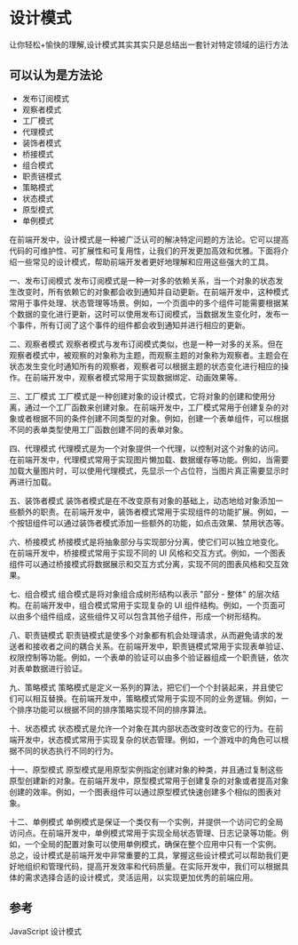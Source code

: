 # 设计模式
让你轻松+愉快的理解,设计模式其实其实只是总结出一套针对特定领域的运行方法

## 可以认为是方法论
* 发布订阅模式
* 观察者模式
* 工厂模式
* 代理模式
* 装饰者模式
* 桥接模式
* 组合模式
* 职责链模式
* 策略模式
* 状态模式
* 原型模式
* 单例模式

在前端开发中，设计模式是一种被广泛认可的解决特定问题的方法论。它可以提高代码的可维护性、可扩展性和可复用性，让我们的开发更加高效和优雅。下面将介绍一些常见的设计模式，帮助前端开发者更好地理解和应用这些强大的工具。


一、发布订阅模式
发布订阅模式是一种一对多的依赖关系，当一个对象的状态发生改变时，所有依赖它的对象都会收到通知并自动更新。在前端开发中，这种模式常用于事件处理、状态管理等场景。例如，一个页面中的多个组件可能需要根据某个数据的变化进行更新，这时可以使用发布订阅模式，当数据发生变化时，发布一个事件，所有订阅了这个事件的组件都会收到通知并进行相应的更新。


二、观察者模式
观察者模式与发布订阅模式类似，也是一种一对多的关系。但在观察者模式中，被观察的对象称为主题，而观察主题的对象称为观察者。主题会在状态发生变化时通知所有的观察者，观察者可以根据主题的状态变化进行相应的操作。在前端开发中，观察者模式常用于实现数据绑定、动画效果等。


三、工厂模式
工厂模式是一种创建对象的设计模式，它将对象的创建和使用分离，通过一个工厂函数来创建对象。在前端开发中，工厂模式常用于创建复杂的对象或者根据不同的条件创建不同类型的对象。例如，创建一个表单组件，可以根据不同的表单类型使用工厂函数创建不同的表单对象。


四、代理模式
代理模式是为一个对象提供一个代理，以控制对这个对象的访问。在前端开发中，代理模式常用于实现图片懒加载、数据缓存等功能。例如，当需要加载大量图片时，可以使用代理模式，先显示一个占位符，当图片真正需要显示时再进行加载。


五、装饰者模式
装饰者模式是在不改变原有对象的基础上，动态地给对象添加一些额外的职责。在前端开发中，装饰者模式常用于实现组件的功能扩展。例如，一个按钮组件可以通过装饰者模式添加一些额外的功能，如点击效果、禁用状态等。


六、桥接模式
桥接模式是将抽象部分与实现部分分离，使它们可以独立地变化。在前端开发中，桥接模式常用于实现不同的 UI 风格和交互方式。例如，一个图表组件可以通过桥接模式将数据展示和交互方式分离，实现不同的图表风格和交互效果。


七、组合模式
组合模式是将对象组合成树形结构以表示 "部分 - 整体" 的层次结构。在前端开发中，组合模式常用于实现复杂的 UI 组件结构。例如，一个页面可以由多个组件组成，这些组件又可以包含其他子组件，形成一个树形结构。


八、职责链模式
职责链模式是使多个对象都有机会处理请求，从而避免请求的发送者和接收者之间的耦合关系。在前端开发中，职责链模式常用于实现表单验证、权限控制等功能。例如，一个表单的验证可以由多个验证器组成一个职责链，依次对表单数据进行验证。


九、策略模式
策略模式是定义一系列的算法，把它们一个个封装起来，并且使它们可以相互替换。在前端开发中，策略模式常用于实现不同的业务逻辑。例如，一个排序功能可以根据不同的排序策略实现不同的排序算法。


十、状态模式
状态模式是允许一个对象在其内部状态改变时改变它的行为。在前端开发中，状态模式常用于实现复杂的状态管理。例如，一个游戏中的角色可以根据不同的状态执行不同的行为。


十一、原型模式
原型模式是用原型实例指定创建对象的种类，并且通过复制这些原型创建新的对象。在前端开发中，原型模式常用于创建复杂的对象或者提高对象创建的效率。例如，一个图表组件可以通过原型模式快速创建多个相似的图表对象。


十二、单例模式
单例模式是保证一个类仅有一个实例，并提供一个访问它的全局访问点。在前端开发中，单例模式常用于实现全局状态管理、日志记录等功能。例如，一个全局的配置对象可以使用单例模式，确保在整个应用中只有一个实例。
总之，设计模式是前端开发中非常重要的工具，掌握这些设计模式可以帮助我们更好地组织和管理代码，提高开发效率和代码质量。在实际开发中，我们可以根据具体的需求选择合适的设计模式，灵活运用，以实现更加优秀的前端应用。


## 参考
JavaScript 设计模式
